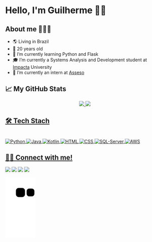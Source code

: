 # Hello, I'm Guilherme 👋🏻

## About me 🧑🏻‍💻
- 🌎 Living in Brazil
- 🎂 20 years old
- 🌱 I’m currently learning Python and Flask
- 🎓 I’m currently a Systems Analysis and Development student at <a href="https://www.impacta.com.br">Impacta</a> University
- 💼 I’m currently an intern at <a href="https://www.assesso.com.br">Asseso</a>

## 📈 My GitHub Stats

<div align="center">
  <a href="https://github.com/Guilhermecst">
  <img height="180em" src="https://github-readme-stats.vercel.app/api?username=Guilhermecst&show_icons=true&theme=radical&include_all_commits=true&count_private=true"/>
  <img height="180em" src="https://github-readme-stats.vercel.app/api/top-langs/?username=Guilhermecst&layout=compact&langs_count=7&theme=radical"/>
</div>
  
  ## 🛠️ Tech Stach
  
<div style="display: inline_block"><br>
  <img align="center" alt="Python" height="28" width="97.5" src="https://img.shields.io/badge/Python-3776AB?style=for-the-badge&logo=python&logoColor=white">
  <img align="center" alt="Java" height="28" width="77" src="https://img.shields.io/badge/Java-ED8B00?style=for-the-badge&logo=java&logoColor=white">
  <img align="center" alt="Kotlin" height="28" width="88.25" src="https://img.shields.io/badge/Kotlin-0095D5?&style=for-the-badge&logo=kotlin&logoColor=white">
  <img align="center" alt="HTML" height="28" width="94.5" src="https://img.shields.io/badge/HTML-239120?style=for-the-badge&logo=html5&logoColor=white">
  <img align="center" alt="CSS" height="28" width="77" src="https://img.shields.io/badge/CSS3-1572B6?style=for-the-badge&logo=css3&logoColor=white">
  <img align="center" alt="SQL-Server" height="28" width="209" src="https://img.shields.io/badge/Microsoft_SQL_Server-CC2927?style=for-the-badge&logo=microsoft-sql-server&logoColor=white">
  <img align="center" alt="AWS" height="28" width="134.5" src="https://img.shields.io/badge/Amazon_AWS-232F3E?style=for-the-badge&logo=amazon-aws&logoColor=white">
  
  ## 🤝🏻 Connect with me!
  
  <div>
  <a href="https://www.instagram.com/guilherme.cst_/" target="_blank"><img src="https://img.shields.io/badge/-Instagram-%23E4405F?style=for-the-badge&logo=instagram&logoColor=white" target="_blank"></a>
   <a href="https://www.facebook.com/profile.php?id=100002268172466" target="_blank"><img src="https://img.shields.io/badge/Facebook-1877F2?style=for-the-badge&logo=facebook&logoColor=white" target="_blank"></a> 
  <a href = "mailto:guilherme.cst@outlook.com.br"><img src="https://img.shields.io/badge/Gmail-D14836?style=for-the-badge&logo=gmail&logoColor=white" target="_blank"></a>
  <a href="https://www.linkedin.com/in/silva-guilherme-costa/" target="_blank"><img src="https://img.shields.io/badge/-LinkedIn-%230077B5?style=for-the-badge&logo=linkedin&logoColor=white" target="_blank"></a> 
  </div>
  
  ![Snake animation](https://github.com/Guilhermecst/Guilhermecst/blob/output/github-contribution-grid-snake.svg)
  
  
